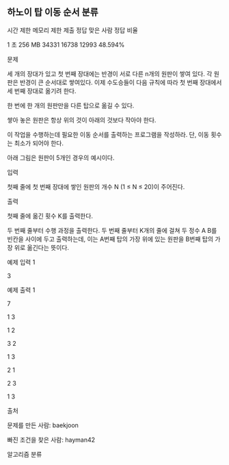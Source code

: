 ## 하노이 탑 이동 순서 분류

시간 제한	메모리 제한	제출	정답	맞은 사람	정답 비율

1 초	256 MB	34331	16738	12993	48.594%

문제

세 개의 장대가 있고 첫 번째 장대에는 반경이 서로 다른 n개의 원판이 쌓여 있다. 각 원판은 반경이 큰 순서대로 쌓여있다. 이제 수도승들이 다음 규칙에 따라 첫 번째 장대에서 세 번째 장대로 옮기려 한다.



한 번에 한 개의 원판만을 다른 탑으로 옮길 수 있다.

쌓아 놓은 원판은 항상 위의 것이 아래의 것보다 작아야 한다.

이 작업을 수행하는데 필요한 이동 순서를 출력하는 프로그램을 작성하라. 단, 이동 횟수는 최소가 되어야 한다.



아래 그림은 원판이 5개인 경우의 예시이다.







입력

첫째 줄에 첫 번째 장대에 쌓인 원판의 개수 N (1 ≤ N ≤ 20)이 주어진다.







출력

첫째 줄에 옮긴 횟수 K를 출력한다.



두 번째 줄부터 수행 과정을 출력한다. 두 번째 줄부터 K개의 줄에 걸쳐 두 정수 A B를 빈칸을 사이에 두고 출력하는데, 이는 A번째 탑의 가장 위에 있는 원판을 B번째 탑의 가장 위로 옮긴다는 뜻이다.



예제 입력 1

3

예제 출력 1

7

1 3

1 2

3 2

1 3

2 1

2 3

1 3

출처

문제를 만든 사람: baekjoon

빠진 조건을 찾은 사람: hayman42

알고리즘 분류